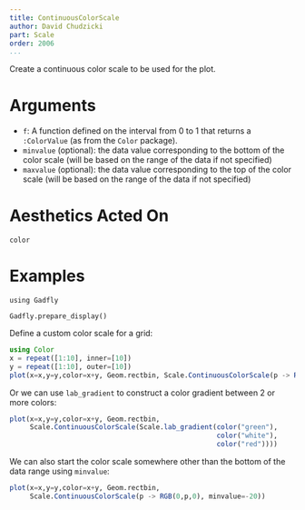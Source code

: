 ```yaml
---
title: ContinuousColorScale
author: David Chudzicki
part: Scale
order: 2006
...
```


Create a continuous color scale to be used for the plot.

# Arguments

  * `f`: A function defined on the interval from 0 to 1 that returns a ```:ColorValue``` (as from the ```Color``` package).
  * `minvalue` (optional): the data value corresponding to the bottom of the color scale (will be based on the range of the data if not specified)
  * `maxvalue` (optional): the data value corresponding to the top of the color scale (will be based on the range of the data if not specified)

# Aesthetics Acted On

`color`

# Examples

```{.julia hide="true" results="none"}
using Gadfly

Gadfly.prepare_display()
```

Define a custom color scale for a grid:

```julia
using Color
x = repeat([1:10], inner=[10])
y = repeat([1:10], outer=[10])
plot(x=x,y=y,color=x+y, Geom.rectbin, Scale.ContinuousColorScale(p -> RGB(0,p,0)))
```

Or we can use ```lab_gradient``` to construct a color gradient between 2 or more colors:

```julia
plot(x=x,y=y,color=x+y, Geom.rectbin, 
     Scale.ContinuousColorScale(Scale.lab_gradient(color("green"), 
                                                   color("white"), 
                                                   color("red"))))
```

We can also start the color scale somewhere other than the bottom of the data range using ```minvalue```:

```julia
plot(x=x,y=y,color=x+y, Geom.rectbin, 
     Scale.ContinuousColorScale(p -> RGB(0,p,0), minvalue=-20))
```